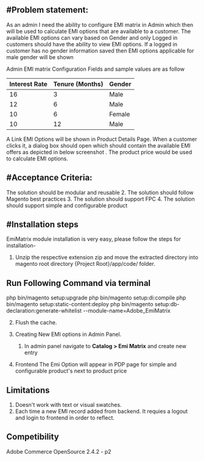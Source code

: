#Problem statement:
---------------------

As an admin I need the ability to configure EMI matrix in Admin which then will be used to calculate EMI options that are available to a customer. 
The available EMI options can vary based on Gender and only Logged in customers should have the ability to view EMI options.
If a logged in customer has no gender information saved then EMI options applicable for male gender will be shown
 

Admin EMI matrix Configuration Fields  and sample values are as follow

| Interest Rate | Tenure (Months)  | Gender |
| ------- | --- | --- |
| 16 | 3 | Male |
| 12 | 6 | Male |
| 10 | 6 | Female |
| 10 | 12 | Male |

A Link EMI Options will be shown in Product Details Page. When a  customer clicks it, a dialog box should open which should contain the available EMI offers as depicted in below screenshot . The product price would be used to calculate EMI options.

#Acceptance Criteria:
---------------------
The solution should be modular and reusable
2. The solution should follow Magento best practices
3. The solution should support FPC 
4. The solution should support simple and configurable product


#Installation steps
---------------------
EmiMatrix module installation is very easy, please follow the steps for installation-

1. Unzip the respective extension zip and  move the extracted directory into magento root directory {Project Root}/app/code/ folder.

Run Following Command via terminal
-----------------------------------
php bin/magento setup:upgrade
php bin/magento setup:di:compile
php bin/magento setup:static-content:deploy
php bin/magento setup:db-declaration:generate-whitelist --module-name=Adobe_EmiMatrix

2. Flush the cache.
3. Creating New EMI options in Admin Panel.
    1. In admin panel navigate to **Catalog > Emi Matrix** and create new entry

4. Frontend
The Emi Option will appear in PDP page for simple and configurable product's next to product price

Limitations
-----------------
1. Doesn't work with text or visual swatches.
2. Each time a new EMI record added from backend. It requies a logout and login to frontend in order to reflect. 

Competibility
-----------------
Adobe Commerce OpenSource 2.4.2 - p2
